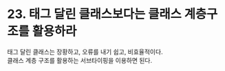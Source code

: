# 23. 태그 달린 클래스보다는 클래스 계층구조를 활용하라

태그 달린 클래스는 장황하고, 오류를 내기 쉽고, 비효율적이다.  
클래스 계층 구조를 활용하는 서브타이핑을 이용하면 된다.
